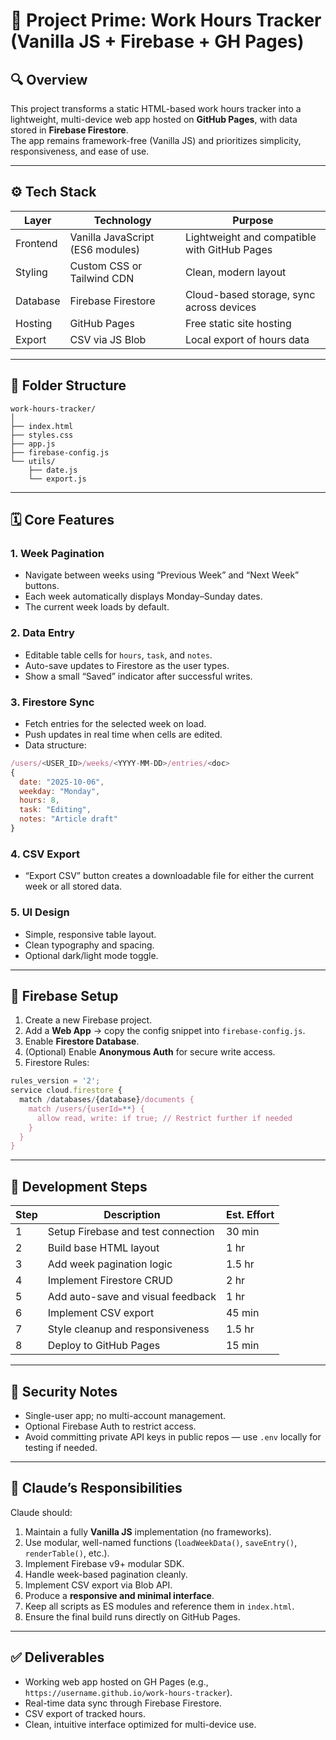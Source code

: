 # 🧩 Project Prime: Work Hours Tracker (Vanilla JS + Firebase + GH Pages)

## 🔍 Overview
This project transforms a static HTML-based work hours tracker into a lightweight, multi-device web app hosted on **GitHub Pages**, with data stored in **Firebase Firestore**.  
The app remains framework-free (Vanilla JS) and prioritizes simplicity, responsiveness, and ease of use.

---

## ⚙️ Tech Stack

| Layer | Technology | Purpose |
|-------|-------------|----------|
| Frontend | Vanilla JavaScript (ES6 modules) | Lightweight and compatible with GitHub Pages |
| Styling | Custom CSS or Tailwind CDN | Clean, modern layout |
| Database | Firebase Firestore | Cloud-based storage, sync across devices |
| Hosting | GitHub Pages | Free static site hosting |
| Export | CSV via JS Blob | Local export of hours data |

---

## 🧱 Folder Structure

```
work-hours-tracker/
│
├── index.html
├── styles.css
├── app.js
├── firebase-config.js
└── utils/
    ├── date.js
    └── export.js
```

---

## 🗓 Core Features

### 1. Week Pagination
- Navigate between weeks using “Previous Week” and “Next Week” buttons.  
- Each week automatically displays Monday–Sunday dates.  
- The current week loads by default.

### 2. Data Entry
- Editable table cells for `hours`, `task`, and `notes`.  
- Auto-save updates to Firestore as the user types.  
- Show a small “Saved” indicator after successful writes.

### 3. Firestore Sync
- Fetch entries for the selected week on load.  
- Push updates in real time when cells are edited.  
- Data structure:

```js
/users/<USER_ID>/weeks/<YYYY-MM-DD>/entries/<doc>
{
  date: "2025-10-06",
  weekday: "Monday",
  hours: 8,
  task: "Editing",
  notes: "Article draft"
}
```

### 4. CSV Export
- “Export CSV” button creates a downloadable file for either the current week or all stored data.

### 5. UI Design
- Simple, responsive table layout.  
- Clean typography and spacing.  
- Optional dark/light mode toggle.

---

## 🚀 Firebase Setup

1. Create a new Firebase project.  
2. Add a **Web App** → copy the config snippet into `firebase-config.js`.  
3. Enable **Firestore Database**.  
4. (Optional) Enable **Anonymous Auth** for secure write access.  
5. Firestore Rules:

```js
rules_version = '2';
service cloud.firestore {
  match /databases/{database}/documents {
    match /users/{userId=**} {
      allow read, write: if true; // Restrict further if needed
    }
  }
}
```

---

## 🧭 Development Steps

| Step | Description | Est. Effort |
|------|--------------|-------------|
| 1 | Setup Firebase and test connection | 30 min |
| 2 | Build base HTML layout | 1 hr |
| 3 | Add week pagination logic | 1.5 hr |
| 4 | Implement Firestore CRUD | 2 hr |
| 5 | Add auto-save and visual feedback | 1 hr |
| 6 | Implement CSV export | 45 min |
| 7 | Style cleanup and responsiveness | 1.5 hr |
| 8 | Deploy to GitHub Pages | 15 min |

---

## 🔐 Security Notes
- Single-user app; no multi-account management.  
- Optional Firebase Auth to restrict access.  
- Avoid committing private API keys in public repos — use `.env` locally for testing if needed.

---

## 🧩 Claude’s Responsibilities
Claude should:
1. Maintain a fully **Vanilla JS** implementation (no frameworks).  
2. Use modular, well-named functions (`loadWeekData()`, `saveEntry()`, `renderTable()`, etc.).  
3. Implement Firebase v9+ modular SDK.  
4. Handle week-based pagination cleanly.  
5. Implement CSV export via Blob API.  
6. Produce a **responsive and minimal interface**.  
7. Keep all scripts as ES modules and reference them in `index.html`.  
8. Ensure the final build runs directly on GitHub Pages.

---

## ✅ Deliverables
- Working web app hosted on GH Pages (e.g., `https://username.github.io/work-hours-tracker`).  
- Real-time data sync through Firebase Firestore.  
- CSV export of tracked hours.  
- Clean, intuitive interface optimized for multi-device use.

